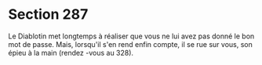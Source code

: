 # Section 287

Le Diablotin met longtemps à réaliser que vous ne lui avez pas
donné le bon mot de passe. Mais, lorsqu'il s'en rend enfin compte,
il se rue sur vous, son épieu à la main (rendez -vous au  328).